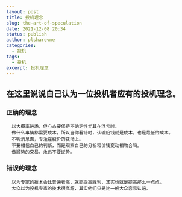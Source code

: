```yaml
---
layout: post
title: 投机理念
slug: the-art-of-speculation
date: 2021-12-08 20:34
status: publish
author: plsharevme
categories: 
  - 投机
tags: 
  - 投机
excerpt: 投机理念
---
```


## 在这里说说自己认为一位投机者应有的投机理念。

### 正确的理念
      以大概率进场，但心态要保持不确定性尤其在浮亏时。
      做什么事情都需要成本，所以当你看错时，认输赔钱就是成本，也是最低的成本。
      不听消息面，专注在股价的变动上。
      不要相信自己的判断，而是观察自己的分析和价钱变动相吻合吗。
      做顺势的交易，永远不要逆势。
      

### 错误的理念
      以为专家的技术会比普通者高，就能提高胜利，其实也就是提高那么一点点。
      大众以为投机专家的技术很高超，其实他们只是比一般大众容易认赔。
      
      
